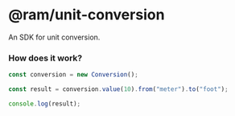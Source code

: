 # @ram/unit-conversion

An SDK for unit conversion. 

### How does it work?

```ts
const conversion = new Conversion();

const result = conversion.value(10).from("meter").to("foot");

console.log(result);
```

